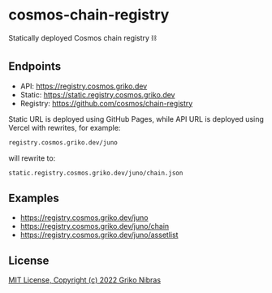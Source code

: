 # cosmos-chain-registry

Statically deployed Cosmos chain registry ⛓

## Endpoints

- API: https://registry.cosmos.griko.dev
- Static: https://static.registry.cosmos.griko.dev
- Registry: https://github.com/cosmos/chain-registry

Static URL is deployed using GitHub Pages, while API URL is deployed using Vercel with rewrites, for example:

```md
registry.cosmos.griko.dev/juno
```

will rewrite to:

```md
static.registry.cosmos.griko.dev/juno/chain.json
```

## Examples

- https://registry.cosmos.griko.dev/juno
- https://registry.cosmos.griko.dev/juno/chain
- https://registry.cosmos.griko.dev/juno/assetlist

## License

[MIT License, Copyright (c) 2022 Griko Nibras](./LICENSE)
